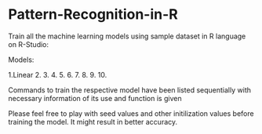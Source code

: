 # Pattern-Recognition-in-R
Train all the machine learning models using sample dataset in R language on R-Studio:

Models:

1.Linear
2.
3.
4.
5.
6.
7.
8.
9.
10.

Commands to train the respective model have been listed sequentially with necessary information of its use and function is given

Please feel free to play with seed values and other initilization values before training the model. It might result in better accuracy.


